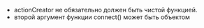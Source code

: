 - actionCreator не обязательно должен быть чистой функцией.
- второй аргумент функции connect() может быть объектом
